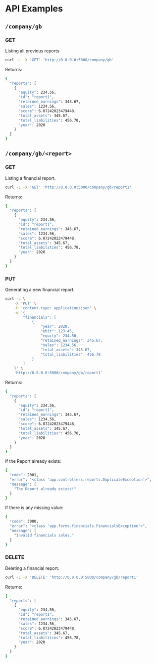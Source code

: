 # API Examples

## `/company/gb`

### GET
Listing all previous reports
```bash
curl -L -X 'GET' 'http://0.0.0.0:5000/company/gb'
```
Returns:
``` bash
{
  "reports": [
    {
      "equity": 234.56,
      "id": "report1",
      "retained_earnings": 345.67,
      "sales": 1234.56,
      "score": 6.07242023479448,
      "total_assets": 345.67,
      "total_liabilities": 456.78,
      "year": 2020
    }
  ]
}
```

## `/company/gb/<report>`

### GET
Listing a financial report.
```bash
curl -L -X 'GET' 'http://0.0.0.0:5000/company/gb/report1'
```
Returns:
``` bash
{
  "reports": [
    {
      "equity": 234.56,
      "id": "report1",
      "retained_earnings": 345.67,
      "sales": 1234.56,
      "score": 6.07242023479448,
      "total_assets": 345.67,
      "total_liabilities": 456.78,
      "year": 2020
    }
  ]
}
```

### PUT
Generating a new financial report.
``` bash
curl -L \
	-X 'PUT' \
	-H 'content-type: application/json' \
	-d '{
		"financials": [
			{
				"year": 2020,
				"ebit": 123.45,
				"equity": 234.56,
				"retained_earnings": 345.67,
				"sales": 1234.56,
				"total_assets": 345.67,
				"total_liabilities": 456.78
			}
		]
	}' \
	'http://0.0.0.0:5000/company/gb/report1'
```
Returns:
``` bash
{
  "reports": [
    {
      "equity": 234.56,
      "id": "report1",
      "retained_earnings": 345.67,
      "sales": 1234.56,
      "score": 6.07242023479448,
      "total_assets": 345.67,
      "total_liabilities": 456.78,
      "year": 2020
    }
  ]
}
```
If the Report already exists:
``` bash
{
  "code": 2001,
  "error": "<class 'app.controllers.reports.DuplicateException'>",
  "message": [
    "The Report already exists!"
  ]
}
```
If there is any missing value:
```bash
{
  "code": 3000,
  "error": "<class 'app.forms.financials.FinancialsException'>",
  "message": [
    "Invalid financials sales."
  ]
}
```

### DELETE
Deleting a financial report.
```bash
curl -L -X 'DELETE' 'http://0.0.0.0:5000/company/gb/report1'
```
Returns:
``` bash
{
  "reports": [
    {
      "equity": 234.56,
      "id": "report1",
      "retained_earnings": 345.67,
      "sales": 1234.56,
      "score": 6.07242023479448,
      "total_assets": 345.67,
      "total_liabilities": 456.78,
      "year": 2020
    }
  ]
}
```
